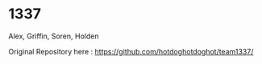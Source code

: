 # 1337
Alex, Griffin, Soren, Holden

Original Repository here :
https://github.com/hotdoghotdoghot/team1337/
